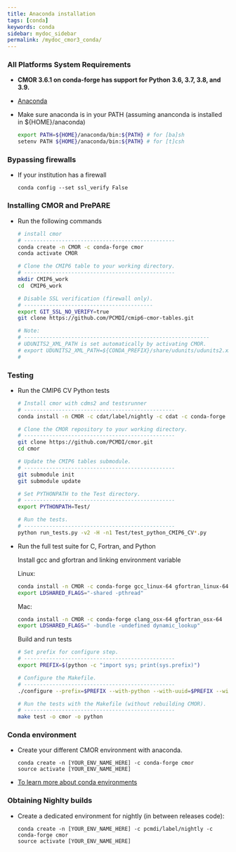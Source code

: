 ```yaml
---
title: Anaconda installation
tags: [conda]
keywords: conda
sidebar: mydoc_sidebar
permalink: /mydoc_cmor3_conda/
---
```


### All Platforms System Requirements

  * **CMOR 3.6.1 on conda-forge has support for Python 3.6, 3.7, 3.8, and 3.9.**

  * [Anaconda](https://www.continuum.io/)

  * Make sure anaconda is in your PATH (assuming ananconda is installed in ${HOME}/anaconda)

    ```sh
    export PATH=${HOME}/anaconda/bin:${PATH} # for [ba]sh
    setenv PATH ${HOME}/anaconda/bin:${PATH} # for [t]csh
    ``` 

### Bypassing firewalls

  * If your institution has a firewall

    ```
    conda config --set ssl_verify False
    ```

### Installing CMOR and PrePARE

  * Run the following commands
   
    ```bash
    # install cmor
    # ------------------------------------------------
    conda create -n CMOR -c conda-forge cmor
    conda activate CMOR

    # Clone the CMIP6 table to your working directory.
    # ------------------------------------------------
    mkdir CMIP6_work
    cd  CMIP6_work

    # Disable SSL verification (firewall only).
    # -----------------------------------------
    export GIT_SSL_NO_VERIFY=true
    git clone https://github.com/PCMDI/cmip6-cmor-tables.git

    # Note:
    # -----------------------------------------------------------
    # UDUNITS2_XML_PATH is set automatically by activating CMOR. 
    # export UDUNITS2_XML_PATH=${CONDA_PREFIX}/share/udunits/udunits2.xml
    #
    ```

### Testing

  * Run the CMIP6 CV Python tests
   
    ```bash
    # Install cmor with cdms2 and testsrunner
    # ------------------------------------------------
    conda install -n CMOR -c cdat/label/nightly -c cdat -c conda-forge cdms2 testsrunner

    # Clone the CMOR repository to your working directory.
    # ------------------------------------------------
    git clone https://github.com/PCMDI/cmor.git
    cd cmor

    # Update the CMIP6 tables submodule.
    # ------------------------------------------------
    git submodule init
    git submodule update

    # Set PYTHONPATH to the Test directory.
    # ------------------------------------------------
    export PYTHONPATH=Test/

    # Run the tests.
    # ------------------------------------------------
    python run_tests.py -v2 -H -n1 Test/test_python_CMIP6_CV*.py
    ```

  * Run the full test suite for C, Fortran, and Python
    
    Install gcc and gfortran and linking environment variable

    Linux:
    ```bash
    conda install -n CMOR -c conda-forge gcc_linux-64 gfortran_linux-64
    export LDSHARED_FLAGS="-shared -pthread"
    ```
    Mac:
    ```bash
    conda install -n CMOR -c conda-forge clang_osx-64 gfortran_osx-64
    export LDSHARED_FLAGS=" -bundle -undefined dynamic_lookup"
    ```
    Build and run tests
    ```bash
    # Set prefix for configure step.
    # ------------------------------------------------
    export PREFIX=$(python -c "import sys; print(sys.prefix)")

    # Configure the Makefile.
    # ------------------------------------------------
    ./configure --prefix=$PREFIX --with-python --with-uuid=$PREFIX --with-json-c=$PREFIX --with-udunits2=$PREFIX --with-netcdf=$PREFIX  --enable-verbose-test

    # Run the tests with the Makefile (without rebuilding CMOR).
    # ------------------------------------------------
    make test -o cmor -o python
    ```

### Conda environment

  * Create your different CMOR environment with anaconda.

    ```
    conda create -n [YOUR_ENV_NAME_HERE] -c conda-forge cmor
    source activate [YOUR_ENV_NAME_HERE]
    ```

  * [To learn more about conda environments](http://conda.pydata.org/docs/using/envs.html)

### Obtaining Nighlty builds

  * Create a dedicated environment for nightly (in between releases code):
    ```
    conda create -n [YOUR_ENV_NAME_HERE] -c pcmdi/label/nightly -c conda-forge cmor
    source activate [YOUR_ENV_NAME_HERE]
    ```
